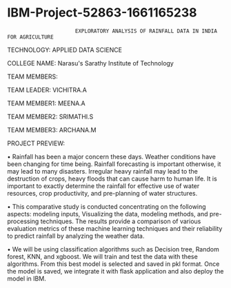 # IBM-Project-52863-1661165238

                          EXPLORATORY ANALYSIS OF RAINFALL DATA IN INDIA FOR AGRICULTURE

TECHNOLOGY: APPLIED DATA SCIENCE

COLLEGE NAME: Narasu's Sarathy Institute of Technology

TEAM MEMBERS:

TEAM LEADER: VICHITRA.A

TEAM MEMBER1: MEENA.A

TEAM MEMBER2: SRIMATHI.S

TEAM MEMBER3: ARCHANA.M

PROJECT PREVIEW:

• Rainfall has been a major concern these days. Weather conditions have been changing for time being. Rainfall forecasting is important otherwise, it may lead to many disasters. Irregular heavy rainfall may lead to the destruction of crops, heavy floods that can cause harm to human life. It is important to exactly determine the rainfall for effective use of water resources, crop productivity, and pre-planning of water structures.

• This comparative study is conducted concentrating on the following aspects: modeling inputs, Visualizing the data, modeling methods, and pre-processing techniques. The results provide a comparison of various evaluation metrics of these machine learning techniques and their reliability to predict rainfall by analyzing the weather data.

• We will be using classification algorithms such as Decision tree, Random forest, KNN, and xgboost. We will train and test the data with these algorithms. From this best model is selected and saved in pkl format. Once the model is saved, we integrate it with flask application and also deploy the model in IBM.
